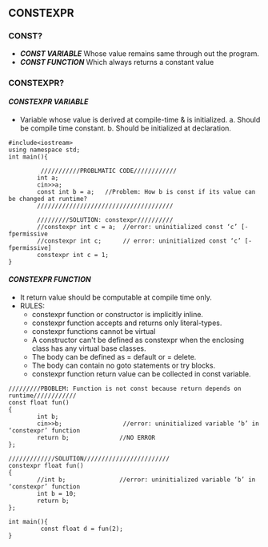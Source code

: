 ## CONSTEXPR

### **CONST?** 
- ***CONST VARIABLE*** Whose value remains same through out the program.
- ***CONST FUNCTION*** Which always returns a constant value
 
### **CONSTEXPR?**
#### ***CONSTEXPR VARIABLE***
- Variable whose value is derived at compile-time & is initialized. 
  a. Should be compile time constant. 
  b. Should be initialized at declaration.

```
#include<iostream>
using namespace std;
int main(){

         ///////////PROBLMATIC CODE////////////
        int a;
        cin>>a;
        const int b = a;   //Problem: How b is const if its value can be changed at runtime?
        //////////////////////////////////////
 
        /////////SOLUTION: constexpr//////////
        //constexpr int c = a;  //error: uninitialized const ‘c’ [-fpermissive
        //constexpr int c;      // error: uninitialized const ‘c’ [-fpermissive]
        constexpr int c = 1;
}
```

#### ***CONSTEXPR FUNCTION***
- It return value should be computable at compile time only.
- RULES:
  - constexpr function or constructor is implicitly inline.
  - constexpr function accepts and returns only literal-types.
  - constexpr functions cannot be virtual
  - A constructor can't be defined as constexpr when the enclosing class has any virtual base classes.
  - The body can be defined as = default or = delete.
  - The body can contain no goto statements or try blocks.
  - constexpr function return value can be collected in const variable.
```
/////////PBOBLEM: Function is not const because return depends on runtime////////////
const float fun()
{
        int b;
        cin>>b;                 //error: uninitialized variable ‘b’ in ‘constexpr’ function
        return b;              //NO ERROR
};

/////////////SOLUTION////////////////////////
constexpr float fun()
{
        //int b;               //error: uninitialized variable ‘b’ in ‘constexpr’ function
        int b = 10;
        return b;  
};

int main(){
         const float d = fun(2);
}
```
